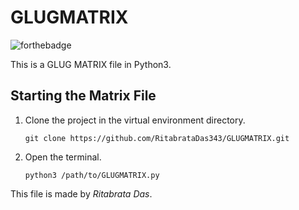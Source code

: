# GLUGMATRIX

![forthebadge](https://forthebadge.com/images/badges/made-with-python.svg)<br>

This is a GLUG MATRIX file in Python3.

##  Starting the Matrix File

1. Clone the project in the virtual environment directory.

    ```
    git clone https://github.com/RitabrataDas343/GLUGMATRIX.git

    ```

2. Open the terminal.

    ```
    python3 /path/to/GLUGMATRIX.py

    ```
    
This file is made by *_Ritabrata Das_*.

